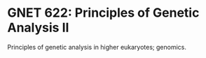 # GNET 622: Principles of Genetic Analysis II

Principles of genetic analysis in higher eukaryotes; genomics.